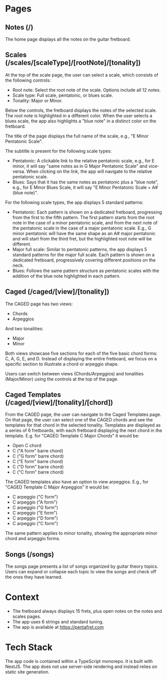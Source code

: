 # Pages

## Notes (/)

The home page displays all the notes on the guitar fretboard.

## Scales (/scales/[scaleType]/[rootNote]/[tonality])

At the top of the scale page, the user can select a scale, which consists of the following controls:
* Root note: Select the root note of the scale. Options include all 12 notes.
* Scale type: Full scale, pentatonic, or blues scale.
* Tonality: Major or Minor.

Below the controls, the fretboard displays the notes of the selected scale. The root note is highlighted in a different color. When the user selects a blues scale, the app also highlights a "blue note" in a distinct color on the fretboard.

The title of the page displays the full name of the scale, e.g., "E Minor Pentatonic Scale".

The subtitle is present for the following scale types:
* Pentatonic: A clickable link to the relative pentatonic scale, e.g., for E minor, it will say "same notes as in G Major Pentatonic Scale" and vice-versa. When clicking on the link, the app will navigate to the relative pentatonic scale.
* Blues: Says that it has the same notes as pentatonic plus a "blue note", e.g., for E Minor Blues Scale, it will say "E Minor Pentatonic Scale + A# (blue note)".

For the following scale types, the app displays 5 standard patterns:
* Pentatonic: Each pattern is shown on a dedicated fretboard, progressing from the first to the fifth pattern. The first pattern starts from the root note in the case of a minor pentatonic scale, and from the next note of the pentatonic scale in the case of a major pentatonic scale. E.g., G minor pentatonic will have the same shape as an A# major pentatonic and will start from the third fret, but the highlighted root note will be different.
* Major full scale: Similar to pentatonic patterns, the app displays 5 standard patterns for the major full scale. Each pattern is shown on a dedicated fretboard, progressively covering different positions on the neck.
* Blues: Follows the same pattern structure as pentatonic scales with the addition of the blue note highlighted in each pattern.

## Caged (/caged/[view]/[tonality])

The CAGED page has two views:
* Chords
* Arpeggios

And two tonalities:
* Major
* Minor

Both views showcase five sections for each of the five basic chord forms: C, A, G, E, and D. Instead of displaying the entire fretboard, we focus on a specific section to illustrate a chord or arpeggio shape.

Users can switch between views (Chords/Arpeggios) and tonalities (Major/Minor) using the controls at the top of the page.

## Caged Templates (/caged/[view]/[tonality]/[chord])

From the CAGED page, the user can navigate to the Caged Templates page. On that page, the user can select one of the CAGED chords and see the templates for that chord in the selected tonality. Templates are displayed as a series of 6 fretboards, with each fretboard displaying the next chord in the template. E.g. for "CAGED Template C Major Chords" it would be:

- Open C chord
- C ("A form" barre chord)
- C ("G form" barre chord)
- C ("E form" barre chord)
- C ("D form" barre chord)
- C ("C form" barre chord)

The CAGED templates also have an option to view arpeggios. E.g., for "CAGED Template C Major Arpeggios" it would be:

- C arpeggio ("C form")
- C arpeggio ("A form")
- C arpeggio ("G form")
- C arpeggio ("E form")
- C arpeggio ("D form")
- C arpeggio ("C form")

The same pattern applies to minor tonality, showing the appropriate minor chord and arpeggio forms.

## Songs (/songs)

The songs page presents a list of songs organized by guitar theory topics. Users can expand or collapse each topic to view the songs and check off the ones they have learned.

# Context

* The fretboard always displays 15 frets, plus open notes on the notes and scales pages.
* The app uses 6 strings and standard tuning.
* The app is available at https://pentafret.com

# Tech Stack

The app code is contained within a TypeScript monorepo. It is built with NextJS. The app does not use server-side rendering and instead relies on static site generation.
